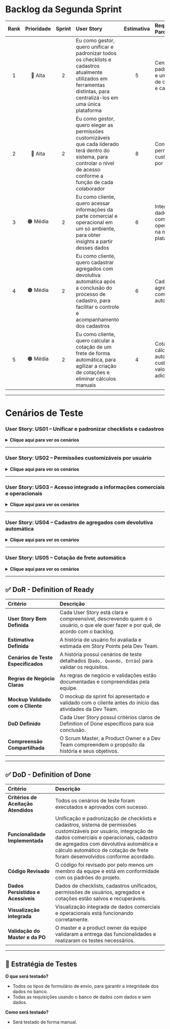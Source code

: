 
# Backlog da Segunda Sprint 

| Rank | Prioridade | Sprint | User Story | Estimativa | Requisitos do Parceiro |
| :--: | :--------: | :----: | :-------- | :--------: | :---------------------- |
| 1 | 🔴 Alta | 2 | Eu como gestor, quero unificar e padronizar todos os checklists e cadastros atualmente utilizados em ferramentas distintas, para centralizá-los em uma única plataforma | 5 | Centralização, padronização e unificação de checklists e cadastros |
| 2 | 🔴 Alta | 2 | Eu como gestor, quero eleger as permissões customizáveis que cada liderado terá dentro do sistema, para controlar o nível de acesso conforme a função de cada colaborador | 8 | Controle de permissões customizáveis por usuário |
| 3 | 🟠 Média | 2 | Eu como cliente, quero acessar informações da parte comercial e operacional em um só ambiente, para obter insights a partir desses dados | 6 | Integração de dados comerciais e operacionais na mesma plataforma |
| 4 | 🟠 Média | 2 | Eu como cliente, quero cadastrar agregados com devolutiva automática após a conclusão do processo de cadastro, para facilitar o controle e acompanhamento dos cadastros | 6 | Cadastro de agregados com feedback automático |
| 5 | 🟠 Média | 2 | Eu como cliente, quero calcular a cotação de um frete de forma automática, para agilizar a criação de cotações e eliminar cálculos manuais | 4 | Cotação com cálculo automático de custos, valores e adicionais |

---

# Cenários de Teste

### User Story: US01 – Unificar e padronizar checklists e cadastros

<details>
<summary><b>Clique aqui para ver os cenários</b></summary>

| Título do Cenário | Dado que | Quando | Então |
| :--- | :--- | :--- | :--- |
| **Centralizar checklists e cadastros** | O gestor acessa a plataforma | Ele importa ou visualiza os checklists e cadastros de diferentes ferramentas | O sistema unifica e exibe todos os cadastros em uma única plataforma |
| **Verificação de padronização** | Os checklists e cadastros foram centralizados | O gestor acessa cada checklist | O sistema garante que todos sigam um padrão único definido |
| **Falha na importação de dados** | O gestor tenta centralizar dados | O sistema encontra inconsistências nos cadastros | O sistema exibe uma mensagem de erro informando quais dados precisam de ajuste |

</details>

---

### User Story: US02 – Permissões customizáveis por usuário

<details>
<summary><b>Clique aqui para ver os cenários</b></summary>

| Título do Cenário | Dado que | Quando | Então |
| :--- | :--- | :--- | :--- |
| **Atribuir permissões a liderados** | O gestor está na tela de permissões | Ele seleciona um colaborador e define permissões específicas | O sistema aplica as permissões escolhidas e impede ações não autorizadas |
| **Alterar permissões existentes** | Um colaborador já possui permissões | O gestor modifica as permissões | O sistema atualiza o acesso do usuário conforme as alterações |
| **Tentativa de acesso não autorizado** | Um colaborador tenta acessar área sem permissão | Ele executa a ação | O sistema bloqueia o acesso e exibe uma mensagem de erro de permissão |

</details>

---

### User Story: US03 – Acesso integrado a informações comerciais e operacionais

<details>
<summary><b>Clique aqui para ver os cenários</b></summary>

| Título do Cenário | Dado que | Quando | Então |
| :--- | :--- | :--- | :--- |
| **Visualizar informações integradas** | O cliente acessa o sistema | Ele abre a tela de informações comerciais e operacionais | O sistema exibe dados integrados de ambos os setores |
| **Gerar insights a partir dos dados** | Há dados comerciais e operacionais registrados | O cliente aplica filtros e gera relatórios | O sistema apresenta insights e métricas relevantes |
| **Falha na integração** | O cliente tenta acessar os dados integrados | O sistema não consegue buscar os dados de algum setor | O sistema exibe mensagem de erro indicando falha na integração |

</details>

---

### User Story: US04 – Cadastro de agregados com devolutiva automática

<details>
<summary><b>Clique aqui para ver os cenários</b></summary>

| Título do Cenário | Dado que | Quando | Então |
| :--- | :--- | :--- | :--- |
| **Cadastrar agregados com feedback** | O cliente está na tela de cadastro | Ele preenche todos os dados do agregado | O sistema cadastra e envia devolutiva automática confirmando o cadastro |
| **Falha ao cadastrar sem dados obrigatórios** | O cliente tenta cadastrar um agregado | Ele deixa campos obrigatórios vazios | O sistema impede o cadastro e exibe mensagem informando os campos faltantes |
| **Erro de comunicação durante cadastro** | O cliente envia os dados para cadastro | O sistema não consegue processar devido a falha de servidor | O sistema exibe mensagem de erro de cadastro não concluído |

</details>

---

### User Story: US05 – Cotação de frete automática

<details>
<summary><b>Clique aqui para ver os cenários</b></summary>

| Título do Cenário | Dado que | Quando | Então |
| :--- | :--- | :--- | :--- |
| **Calcular cotação de frete** | O cliente está na tela de cotação | Ele insere origem, destino e peso | O sistema calcula automaticamente o valor do frete e exibe o resultado |
| **Alterar parâmetros e recalcular** | O cliente alterou algum dado da cotação | Ele confirma a alteração | O sistema recalcula e exibe nova cotação atualizada |
| **Erro no cálculo automático** | O cliente insere dados para cotação | O sistema encontra inconsistência nos dados | O sistema exibe mensagem de erro informando a necessidade de revisão |

</details>

<hr>

## ✅ DoR - Definition of Ready

| Critério | Descrição |
| :--- | :--- |
| **User Story Bem Definida** | Cada User Story está clara e compreensível, descrevendo quem é o usuário, o que ele quer fazer e por quê, de acordo com o backlog. |
| **Estimativa Definida** | A história de usuário foi avaliada e estimada em Story Points pela Dev Team. |
| **Cenários de Teste Especificados** | A história possui cenários de teste detalhados (`Dado, Quando, Então`) para validar os requisitos. |
| **Regras de Negócio Claras** | As regras de negócio e validações estão documentadas e compreendidas pela equipe. |
| **Mockup Validado com o Cliente** | O mockup da sprint foi apresentado e validado com o cliente antes do início das atividades da Dev Team. |
| **DoD Definido** | Cada User Story possui critérios claros de Definition of Done específicos para sua conclusão. |
| **Compreensão Compartilhada** | O Scrum Master, a Product Owner e a Dev Team compreendem o propósito da história e seus objetivos. |

---

## ✅ DoD - Definition of Done

| Critério | Descrição |
| :--- | :--- |
| **Critérios de Aceitação Atendidos** | Todos os cenários de teste foram executados e aprovados com sucesso. |
| **Funcionalidade Implementada** | Unificação e padronização de checklists e cadastros, sistema de permissões customizáveis por usuário, integração de dados comerciais e operacionais, cadastro de agregados com devolutiva automática e cálculo automático de cotação de frete foram desenvolvidos conforme acordado. |
| **Código Revisado** | O código foi revisado por pelo menos um membro da equipe e está em conformidade com os padrões do projeto. |
| **Dados Persistidos e Acessíveis** | Dados de checklists, cadastros unificados, permissões de usuários, agregados e cotações estão salvos e recuperáveis. |
| **Visualização integrada** | Visualização integrada de dados comerciais e operacionais está funcionando corretamente. |
| **Validação do Master e da PO** | O master e a product owner da equipe validaram a entrega das funcionalidades e realizaram os testes necessários. |

---

## 🧪 Estratégia de Testes

**O que será testado?**  
- Todos os tipos de formulário de envio, para garantir a integridade dos dados no banco.  
- Todas as requisições usando o banco de dados com dados e sem dados.

**Como será testado?**  
- Será testado de forma manual.
